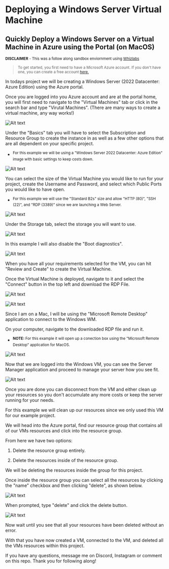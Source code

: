 # Deploying a Windows Server Virtual Machine

## Quickly Deploy a Windows Server on a Virtual Machine in Azure using the Portal (on MacOS)

<sup><strong>DISCLAIMER</strong> - This was a follow along sandbox enviornment using [Whizlabs](https://www.whizlabs.com/)</sup>

> <sub>To get started, you first need to have a Microsoft Azure account. If you don't have one, you can create a free account [here.](https://azure.microsoft.com/en-us/free/search/?&ef_id=_k_Cj0KCQiA4NWrBhD-ARIsAFCKwWv39zVXs4ww7bj_IGmTJngZol8ZX835NOuvRgv7ygSk_rEe9lnrcGcaAg2vEALw_wcB_k_&OCID=AIDcmm5edswduu_SEM__k_Cj0KCQiA4NWrBhD-ARIsAFCKwWv39zVXs4ww7bj_IGmTJngZol8ZX835NOuvRgv7ygSk_rEe9lnrcGcaAg2vEALw_wcB_k_&gad_source=1&gclid=Cj0KCQiA4NWrBhD-ARIsAFCKwWv39zVXs4ww7bj_IGmTJngZol8ZX835NOuvRgv7ygSk_rEe9lnrcGcaAg2vEALw_wcB)</sub>

In todays project we will be creating a Windows Server (2022 Datacenter: Azure Edition) using the Azure portal.

Once you are logged into you Azure account and are at the portal home, you will first need to navigate to the "Virtual Machines" tab or click in the search bar and type "Virutal Machines". (There are many ways to create a virtual machine, any way works!)

![Alt text](<imgs/Screenshot 2024-01-04 at 7.58.28 PM.png>)

Under the "Basics" tab you will have to select the Subscription and Resource Group to create the instance in as well as a few other options that are all dependent on your specific project.

- <sup>For this example we will be using a "Windows Server 2022 Datacenter: Azure Edition" image with basic settings to keep costs down.</sup>

![Alt text](<imgs/Screenshot 2024-01-04 at 7.59.47 PM.png>)

You can select the size of the Virtual Machine you would like to run for your project, create the Username and Password, and select which Public Ports you would like to have open.

- <sup>For this example we will use the "Standard B2s" size and allow "HTTP (80)", "SSH (22)", and "RDP (3389)" since we are launching a Web Server.</sup>

![Alt text](<imgs/Screenshot 2024-01-04 at 8.00.02 PM.png>)

Under the Storage tab, select the storage you will want to use.

![Alt text](<imgs/Screenshot 2024-01-04 at 8.01.11 PM.png>)

In this example I will also disable the "Boot diagnostics".

![Alt text](<imgs/Screenshot 2024-01-04 at 8.01.36 PM.png>)

When you have all your requirements selected for the VM, you can hit "Review and Create" to create the Virtual Machine.

Once the Virtual Machine is deployed, navigate to it and select the "Connect" button in the top left and download the RDP File.

![Alt text](<imgs/Screenshot 2024-01-04 at 8.04.58 PM.png>)

![Alt text](<imgs/Screenshot 2024-01-04 at 8.05.11 PM.png>)

Since I am on a Mac, I will be using the "Microsoft Remote Desktop" application to connect to the Windows WM.

On your computer, navigate to the downloaded RDP file and run it.

- <sup><strong>NOTE:</strong> For this example it will open up a conection box using the "Microsoft Remote Desktop" application for MacOS.</sup>

![Alt text](<imgs/Screenshot 2024-01-04 at 8.07.04 PM.png>)

Now that we are logged into the Windows VM, you can see the Server Manager application and proceed to manage your server how you see fit.

![Alt text](<imgs/Screenshot 2024-01-04 at 8.20.14 PM.png>)

Once you are done you can disconnect from the VM and either clean up your resources so you don't accumulate any more costs or keep the server running for your needs.

For this example we will clean up our resources since we only used this VM for our example project.

We will head into the Azure portal, find our resource group that contains all of our VMs resources and click into the resource group.

From here we have two options:

1. Delete the resource group entirely.

2. Delete the resources inside of the resource group.

We will be deleting the resources inside the group for this project.

Once inside the resource group you can select all the resources by clicking the "name" checkbox and then clicking "delete", as shown below.

![Alt text](<imgs/Screenshot 2024-01-04 at 8.21.32 PM.png>)

When prompted, type "delete" and click the delete button.

![Alt text](<imgs/Screenshot 2024-01-04 at 8.21.59 PM.png>)

Now wait until you see that all your resources have been deleted without an error.

With that you have now created a VM, connected to the VM, and deleted all the VMs resources within this project.

If you have any questions, message me on Discord, Instagram or comment on this repo. Thank you for following along!
